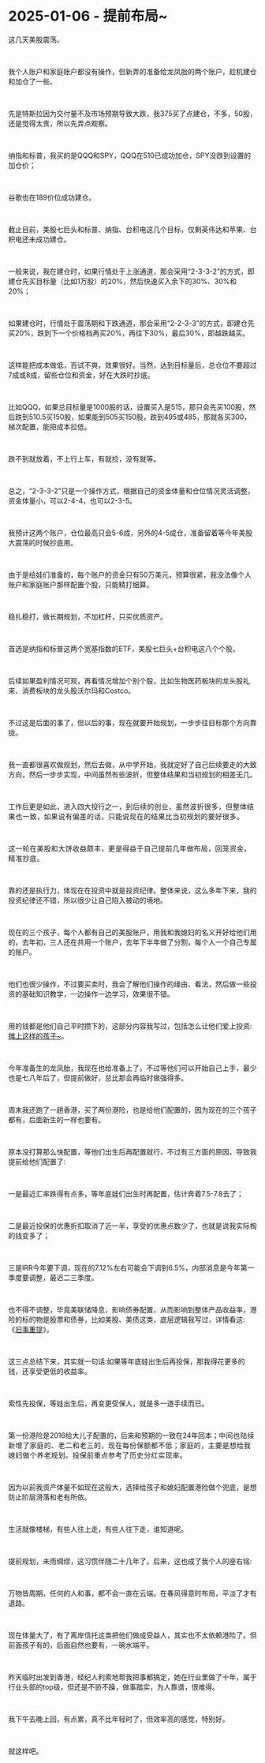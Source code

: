 # 2025-01-06 - 提前布局~

<p style="visibility: visible;">这几天美股震荡。</p><p style="visibility: visible;"><br style="visibility: visible;"></p><p style="visibility: visible;">我个人账户和家庭账户都没有操作，但新弄的准备给龙凤胎的两个账户，趁机建仓和加仓了一些。</p><p style="visibility: visible;"><br style="visibility: visible;"></p><p style="visibility: visible;">先是特斯拉因为交付量不及市场预期导致大跌，我375买了点建仓，不多，50股，还是觉得太贵，所以先弄点观察。</p><p style="visibility: visible;"><br style="visibility: visible;"></p><p style="visibility: visible;">纳指和标普，我买的是QQQ和SPY，QQQ在510已成功加仓，SPY没跌到设置的加仓价；</p><p style="visibility: visible;"><br style="visibility: visible;"></p><p style="visibility: visible;">谷歌也在189价位成功建仓。</p><p style="visibility: visible;"><br style="visibility: visible;"></p><p style="visibility: visible;">截止目前，美股七巨头和标普、纳指、台积电这几个目标，仅剩英伟达和苹果、台积电还未成功建仓。</p><p style="visibility: visible;"><br style="visibility: visible;"></p><p style="visibility: visible;">一般来说，我在建仓时，如果行情处于上涨通道，那会采用“2-3-3-2”的方式，即建仓先买目标量（比如1万股）的20%，然后快速买入余下的30%、30%和20%；</p><p style="visibility: visible;"><br style="visibility: visible;"></p><p style="visibility: visible;">如果建仓时，行情处于震荡期和下跌通道，那会采用“2-2-3-3”的方式，即建仓先买20%，跌到下一个价格档再买20%，再往下30%，最后30%，即越跌越买。</p><p style="visibility: visible;"><br style="visibility: visible;"></p><p style="visibility: visible;">这样能把成本做低，百试不爽，效果很好。当然，达到目标量后，总仓位不要超过7成或8成，留些仓位和资金，好在大跌时抄底。</p><p style="visibility: visible;"><br style="visibility: visible;"></p><p style="visibility: visible;">比如QQQ，如果总目标量是1000股的话，设置买入是515，那只会先买100股，然后跌到510.5买150股，如果能到505买150股，跌到495或485，那就各买300，梯次配置，能把成本拉低。</p><p style="visibility: visible;"><br style="visibility: visible;"></p><p style="visibility: visible;">跌不到就放着，不上行上车，有就捡，没有就等。</p><p style="visibility: visible;"><br style="visibility: visible;"></p><p style="visibility: visible;">总之，“2-3-3-2”只是一个操作方式，根据自己的资金体量和仓位情况灵活调整，资金体量小，可以2-4-4，也可以2-3-5。</p><p style="visibility: visible;"><br style="visibility: visible;"></p><p style="visibility: visible;">我预计这两个账户，仓位最高只会5-6成，另外的4-5成仓，准备留着等今年美股大震荡的时候抄底用。</p><p style="visibility: visible;"><br style="visibility: visible;"></p><p style="visibility: visible;">由于是给娃们准备的，每个账户的资金只有50万美元，预算很紧，我没法像个人账户和家庭账户那样配置个股，只能精打细算。</p><p style="visibility: visible;"><br style="visibility: visible;"></p><p style="visibility: visible;">稳扎稳打，做长期规划，不加杠杆，只买优质资产。</p><p><br></p><p>首选是纳指和标普这两个宽基指数的ETF，美股七巨头+台积电这八个个股。</p><p><br></p><p>后续如果盈利情况可观，再看情况增加个别个股，比如生物医药板块的龙头股礼来、消费板块的龙头股沃尔玛和Costco。</p><p><br></p><p>不过这是后面的事了，但以后的事，现在就要开始规划，一步步往目标那个方向靠拢。</p><p><br></p><p>我一直都很喜欢做规划，然后去做，从中学开始，我就定好了自己后续要走的大致方向，然后一步步实现，中间虽然有些波折，但整体结果和当初规划的相差无几。</p><p><br></p><p>工作后更是如此，进入四大投行之一，<span style="background-color: transparent;caret-color: var(--weui-BRAND);letter-spacing: 0.034em;">到后续的创业，虽然波折很多，但整体结果也一致，如果说有偏差的话，只能说现在的结果比当初规划的要好很多。</span></p><p><span style="background-color: transparent;caret-color: var(--weui-BRAND);letter-spacing: 0.034em;"><br></span></p><p><span style="background-color: transparent;caret-color: var(--weui-BRAND);letter-spacing: 0.034em;">这一轮在美股和大饼收益颇丰，更是得益于自己提前几年做布局，回笼资金，精准抄底。</span></p><p><br></p><p>靠的还是执行力，体现在在投资中就是投资纪律。整体来说，这么多年下来，我的投资纪律还不错，所以很少让自己陷入被动的境地。</p><p><br></p><p>现在的三个孩子，每个人都有自己的美股账户，用我和我媳妇的名义开好给他们用的，去年初，三人还在共用一个账户，去年下半年做了分割，每个人一个自己专属的账户。</p><p><br></p><p>他们也很少操作，不过要买卖时，我会了解他们操作的缘由、看法，然后做一些投资的基础知识教学，一边操作一边学习，效果很不错。</p><p><br></p><p>用的钱都是他们自己平时攒下的，这部分内容我写过，包括怎么让他们爱上投资:<a localeditorid="bpkn4ph4utk0000000" href="https://mp.weixin.qq.com/s?__biz=Mzg2NTkwNTM4MA==&amp;mid=2247484195&amp;idx=1&amp;sn=419bef51716ad92e6d397091ca859720&amp;scene=21#wechat_redirect" textvalue="摊上这样的孩子~" target="_blank" data-linktype="2">摊上这样的孩子~</a>。</p><p><br></p><p>今年准备生的龙凤胎，我现在也给准备上了。不过等他们可以开始自己上手，最少也是七八年后了，但提前做好，总比那会再临时做强得多。</p><p><br></p><p>周末我还跑了一趟香港，买了两份港险，也是给他们配置的，因为现在的三个孩子都有，后面新生的一样也要有。</p><p><br></p><p>原本没打算那么快配置，等他们出生后再配置就行，不过有三方面的原因，导致我提前给他们配置了:</p><p><br></p><p>一是最近汇率跌得有点多，等年底娃们出生时再配置，估计奔着7.5-7.8去了；</p><p><br></p><p>二是最近投保的优惠折扣取消了近一半，享受的优惠点数少了，也就是说我实际掏的钱变多了；</p><p><br></p><p>三是IRR今年要下调，现在的7.12%左右可能会下调到6.5%，内部消息是今年第一季度要调整，最迟二三季度。</p><p><br></p><p>也不得不调整，毕竟美联储降息，影响债券配置，从而影响到整体产品收益率，港险的标的物是股票和债券，比如美股、美债这类，底层逻辑我写过，详情看这:《<a localeditorid="3sbxkr7ejxk00000000" href="https://mp.weixin.qq.com/s?__biz=Mzg2NTkwNTM4MA==&amp;mid=2247484288&amp;idx=1&amp;sn=541b9378fba1b5abb96a08ad84569efa&amp;scene=21#wechat_redirect" textvalue="旧事重提" target="_blank" data-linktype="2">旧事重提</a>》。</p><p><br></p><p>这三点总结下来，其实就一句话:如果等年底娃出生后再投保，那我得花更多的钱，还享受更低的收益率。</p><p><br></p><p>索性先投保，等娃出生后，再变更受保人，就是多一道手续而已。</p><p><br></p><p>第一份港险是2016给大儿子配置的，后来和预期的一致在24年回本；<span style="background-color: transparent;letter-spacing: 0.034em;caret-color: var(--weui-BRAND);">中间也陆续新增了家庭的、老二和老三的，现在每份保额都不低；家庭的，主要是想给我媳妇做个养老规划。投保前重点参考了历史分红实现率。</span></p><p><br></p><p>因为以前我资产体量不如现在这般大，选择给孩子和媳妇配置港险做个兜底，是想防止阶层滑落和老有所依。</p><p><br></p><p>生活就像楼梯，有些人往上走，有些人往下走，谁知道呢。</p><p><br></p><p>提前规划，未雨绸缪，这习惯伴随二十几年了。后来，这也成了我个人的座右铭:</p><p><br></p><p>万物皆周期，任何的人和事，都不会一直在云端。在春风得意时布局，平淡了才有退路。</p><p><br></p><p>现在体量大了，有了离岸信托这类把他们做成受益人，其实也不太依赖港险了。但前面孩子有的，后面自然也要有，一碗水端平。</p><p><br></p><p>昨天临时出发到香港，经纪人利索地帮我把事都搞定，她在行业里做了十年，属于行业头部的top级，但还是不骄不躁，做事踏实，为人靠谱，很难得。</p><p><br></p><p>我下午去晚上回，有点累，真不比年轻时了，但效率高的感觉，特别好。</p><p><br></p><p>就这样吧。</p><p style="display: none;"><mp-style-type data-value="10000"></mp-style-type></p>